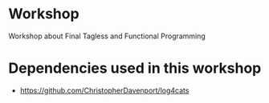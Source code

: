 # Workshop
Workshop about Final Tagless and Functional Programming

# Dependencies used in this workshop

* https://github.com/ChristopherDavenport/log4cats